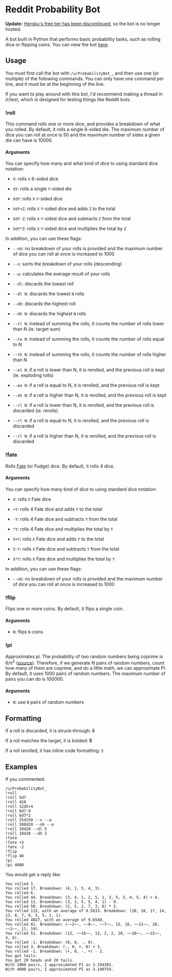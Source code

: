 # Reddit Probability Bot

**Update:** [Heroku's free tier has been discontinued](https://blog.heroku.com/next-chapter), so the bot is no longer hosted.

A bot built in Python that performs basic probability tasks, such as rolling dice or flipping coins. You can view the bot [here](https://www.reddit.com/user/ProbabilityBot_).

## Usage

You must first call the bot with `/u/ProbabilityBot_`, and then use one (or multiple) of the following commands. You can only have one command per line, and it must be at the beginning of the line.

If you want to play around with this bot, I'd recommend making a thread in /r/test, which is designed for testing things like Reddit bots.

### !roll

This command rolls one or more dice, and provides a breakdown of what you rolled. By default, it rolls a single 6-sided die. The maximum number of dice you can roll at once is 50 and the maximum number of sides a given die can have is 10000.

#### Arguments

You can specify how many and what kind of dice to using standard dice notation:

* `X`: rolls `X` 6-sided dice

* `dY`: rolls a single `Y`-sided die

* `XdY`: rolls `X` `Y`-sided dice

* `XdY+Z`: rolls `X` `Y`-sided dice and adds `Z` to the total

* `XdY-Z`: rolls `X` `Y`-sided dice and subtracts `Z` from the total

* `XdY*Z`: rolls `X` `Y`-sided dice and multiplies the total by `Z`

In addition, you can use these flags:

* `--nb`: no breakdown of your rolls is provided and the maximum number of dice you can roll at once is increased to 1000

* `--s`: sorts the breakdown of your rolls (descending)

* `--a`: calculates the average result of your rolls

* `--dl`: discards the lowest roll

* `--dl N`: discards the lowest `N` rolls

* `--dh`: discards the highest roll

* `--dh N`: discards the highest `N` rolls

* `--tl N`: instead of summing the rolls, it counts the number of rolls lower than N (ie. target sum)

* `--te N`: instead of summing the rolls, it counts the number of rolls equal to N

* `--th N`: instead of summing the rolls, it counts the number of rolls higher than N

* `--el N`: if a roll is lower than N, it is rerolled, and the previous roll is kept (ie. exploding rolls)

* `--ee N`: if a roll is equal to N, it is rerolled, and the previous roll is kept

* `--eh N`: if a roll is higher than N, it is rerolled, and the previous roll is kept

* `--rl N`: if a roll is lower than N, it is rerolled, and the previous roll is discarded (ie. rerolls)

* `--rl N`: if a roll is equal to N, it is rerolled, and the previous roll is discarded

* `--rl N`: if a roll is higher than N, it is rerolled, and the previous roll is discarded

### !fate

Rolls [Fate](https://en.wikipedia.org/wiki/Fudge_(role-playing_game_system)#Fudge_dice) (or Fudge) dice. By default, it rolls 4 dice.

#### Arguments

You can specify how many kind of dice to using standard dice notation:

* `X`: rolls `X` Fate dice

* `+Y`: rolls 4 Fate dice and adds `Y` to the total

* `-Y`: rolls 4 Fate dice and subtracts `Y` from the total

* `*Y`: rolls 4 Fate dice and multiplies the total by `Y`

* `X+Y`: rolls `X` Fate dice and adds `Y` to the total

* `X-Y`: rolls `X` Fate dice and subtracts `Y` from the total

* `X*Y`: rolls `X` Fate dice and multiplies the total by `Y`

In addition, you can use these flags:

* `--nb`: no breakdown of your rolls is provided and the maximum number of dice you can roll at once is increased to 1000

### !flip 

Flips one or more coins. By default, it flips a single coin.

#### Arguments 

* `N`: flips `N` coins

### !pi

Approximates pi. The probability of two random numbers being coprime is 6/π<sup>2</sup> ([source](http://www.cut-the-knot.org/m/Probability/TwoCoprime.shtml)). Therefore, if we generate N pairs of random numbers, count how many of them are coprime, and do a little math, we can approximate PI. By default, it uses 1000 pairs of random numbers. The maximum number of pairs you can do is 100000.

#### Arguments

* `N`: use `N` pairs of random numbers

## Formatting

If a roll is discarded, it is struck-through: ~~5~~

If a roll matches the target, it is bolded: **5**

If a roll rerolled, it has inline code formatting: `5`

## Examples

If you commented: 

```
/u/ProbabilityBot_
!roll
!roll 5d7
!roll d10
!roll 12d5+4
!roll 6d7-9
!roll 6d7*2
!roll 25d250 --s --a
!roll 500d20 --nb --a
!roll 10d20 --dl 5
!roll 10d20 --dh 3
!fate
!fate +3
!fate -2
!flip
!flip 40
!pi
!pi 4000
```

You would get a reply like:

```
You rolled 1.
You rolled 17. Breakdown: (4, 1, 5, 4, 3).
You rolled 6.
You rolled 44. Breakdown: (3, 4, 1, 2, 5, 1, 3, 5, 3, 4, 5, 4) + 4.
You rolled 11. Breakdown: (3, 2, 5, 5, 4, 1) - 9.
You rolled 50. Breakdown: (2, 5, 2, 7, 3, 6) * 2.
You rolled 115, with an average of 9.5833. Breakdown: (20, 18, 17, 14, 13, 8, 7, 6, 5, 5, 1, 1).
You rolled 4827, with an average of 9.6540.
You rolled 81. Breakdown: (~~2~~, ~~8~~, ~~7~~, 15, 16, ~~11~~, 20, ~~1~~, 11, 19).
You rolled 51. Breakdown: (12, ~~16~~, 13, 2, 2, 10, ~~18~~, ~~15~~, 4, 8).
You rolled -1. Breakdown: (0, 0, -, 0).
You rolled 3. Breakdown: (-, 0, +, 0) + 3.
You rolled -1. Breakdown: (+, 0, -, +) - 2.
You got tails.
You got 20 heads and 20 tails.
With 1000 pairs, I approximated PI as 3.194383.
With 4000 pairs, I approximated PI as 3.140759.
```

